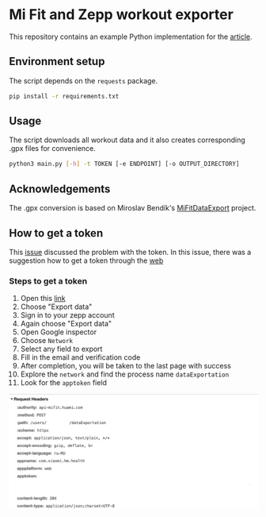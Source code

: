 # Mi Fit and Zepp workout exporter

This repository contains an example Python implementation for the [article](https://rolandszabo.com/reverse-engineering/mi-fit/export-mi-fit-and-zepp-workout-data).

## Environment setup
The script depends on the `requests` package.
```bash
pip install -r requirements.txt
```

## Usage
The script downloads all workout data and it also creates corresponding .gpx files for convenience.

```bash
python3 main.py [-h] -t TOKEN [-e ENDPOINT] [-o OUTPUT_DIRECTORY]
```

## Acknowledgements 
The .gpx conversion is based on Miroslav Bendík's [MiFitDataExport](https://github.com/mireq/MiFitDataExport) project.

## How to get a token
This [issue](https://github.com/rolandsz/Mi-Fit-and-Zepp-workout-exporter/issues/6) discussed the problem with the token.
In this issue, there was a suggestion how to get a token through the [web](https://github.com/rolandsz/Mi-Fit-and-Zepp-workout-exporter/issues/6#issuecomment-1146892066)

### Steps to get a token

1. Open this [link](https://user.huami.com/privacy2/index.html?loginPlatform=web&platform_app=com.xiaomi.hm.health&v=4.0.17#/)
2. Choose "Export data"
3. Sign in to your zepp account
4. Again choose "Export data"
5. Open Google inspector
6. Choose `Network`
7. Select any field to export
8. Fill in the email and verification code
9. After completion, you will be taken to the last page with success
10. Explore the `network` and find the process name `dataExportation`
11. Look for the `apptoken` field

<img src="readme_files/zepp_token.jpg"/></img>